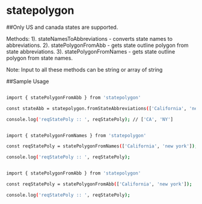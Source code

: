 # statepolygon

##Only US and canada states are supported.

Methods:
1). stateNamesToAbbreviations - converts state names to abbreviations.
2). statePolygonFromAbb - gets state outline polygon from state abbreviations.
3). statePolygonFromNames - gets state outline polygon from state names.

Note: Input to all these methods can be string or array of string

##Sample Usage

```bash

import { statePolygonFromAbb } from 'statepolygon'

const stateAbb = statepolygon.fromStateAbbreviations(['California', 'new york']);

console.log('reqStatePoly :: ', reqStatePoly); // ['CA', 'NY']

```

```bash

import { statePolygonFromNames } from 'statepolygon'

const reqStatePoly = statePolygonFromNames(['California', 'new york']);

console.log('reqStatePoly :: ', reqStatePoly);

```

```bash

import { statePolygonFromAbb } from 'statepolygon'

const reqStatePoly = statePolygonFromAbb(['California', 'new york']);

console.log('reqStatePoly :: ', reqStatePoly);

```